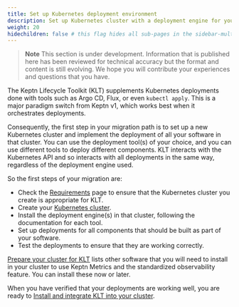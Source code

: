 ```yaml
---
title: Set up Kubernetes deployment environment
description: Set up Kubernetes cluster with a deployment engine for your software
weight: 20
hidechildren: false # this flag hides all sub-pages in the sidebar-multicard.html
---
```


> **Note**
This section is under development.
Information that is published here has been reviewed for technical accuracy
but the format and content is still evolving.
We hope you will contribute your experiences
and questions that you have.

The Keptn Lifecycle Toolkit (KLT) supplements Kubernetes deployments
done with tools such as Argo CD, Flux, or even `kubectl apply`.
This is a major paradigm switch from Keptn v1,
which works best when it orchestrates deployments.

Consequently, the first step in your migration path
is to set up a new Kubernetes cluster
and implement the deployment of all your software in that cluster.
You can use the deployment tool(s) of your choice,
and you can use different tools to deploy different components.
KLT interacts with the Kubernetes API
and so interacts with all deployments in the same way,
regardless of the deployment engine used.

So the first steps of your migration are:

* Check the [Requirements](../../install/reqs.md) page
  to ensure that the Kubernetes cluster you create
  is appropriate for KLT.
* Create your [Kubernetes cluster](../../install/k8s.md).
* Install the deployment engine(s) in that cluster,
  following the documentation for each tool.
* Set up deployments for all components
  that should be built as part of your software.
* Test the deployments to ensure that they are working correctly.

[Prepare your cluster for KLT](../../install/k8s.md/#prepare-your-cluster-for-klt)
lists other software that you will need to install in your cluster
to use Keptn Metrics and the standardized observability feature.
You can install these now or later.

When you have verified that your deployments are working well,
you are ready to
[Install and integrate KLT into your cluster](../install).
